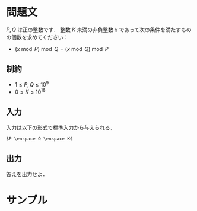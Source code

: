 問題文
=====
$P, Q$ は正の整数です．
整数 $K$ 未満の非負整数 $x$ であって次の条件を満たすものの個数を求めてください：
-  $(x \bmod P) \bmod Q = (x \bmod Q) \bmod P$

制約
-----
- $1 \leq P, Q \leq 10^9$
- $0 \leq K \leq 10^{18}$

入力
-----
入力は以下の形式で標準入力から与えられる．
```md
$P \enspace Q \enspace K$  
```

出力
-----
答えを出力せよ．  

サンプル
=====
```入力例1

```
```出力例1

```
